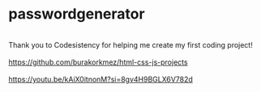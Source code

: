 # passwordgenerator

<br>Thank you to Codesistency for helping me create my first coding project!</br>
<br>https://github.com/burakorkmez/html-css-js-projects</br>
<br>https://youtu.be/kAiX0itnonM?si=8gv4H9BGLX6V782d</br>
